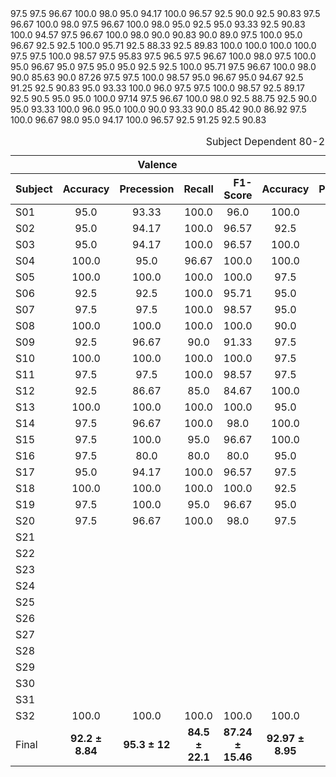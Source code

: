 <div class="block-language-tx"><table>
<caption id="prototypetable">Subject Dependent 80-20 split results using GA-MLP</caption>
<thead>
<tr>
<th></th>
<th style="text-align:center" colspan="4">Valence</th>
<th style="text-align:center" colspan="4">Arousal</th>
<th style="text-align:center" colspan="4">4-Types of emotions</th>
</tr>
<tr>
<th>Subject</th>
<th style="text-align:center">Accuracy</th>
<th style="text-align:right">Precession</th>
<th style="text-align:right">Recall</th>
<th style="text-align:right">F1-Score</th>
<th style="text-align:center">Accuracy</th>
<th style="text-align:right">Precession</th>
<th style="text-align:right">Recall</th>
<th style="text-align:right">F1-Score</th>
<th style="text-align:center">Accuracy</th>
<th style="text-align:right">Precession</th>
<th style="text-align:right">Recall</th>
<th style="text-align:right">F1-Score</th>
</tr>
</thead>
<tbody>
<tr>
<td>S01</td>
<td style="text-align:center">95.0 
  <td style="text-align:center">93.33 
  <td style="text-align:center">100.0 
  <td style="text-align:center">96.0   
  <td style="text-align:center">100.0 
  <td style="text-align:center">100.0 
  <td style="text-align:center">100.0 
  <td style="text-align:center">100.0   
  <td style="text-align:center">95.0 
  <td style="text-align:center">92.08 
  <td style="text-align:center">95.0 
  <td style="text-align:center">93.17
</tr>
  
<td>S02</td>
<td style="text-align:center">95.0 
  <td style="text-align:center">94.17 
  <td style="text-align:center">100.0 
  <td style="text-align:center">96.57  
  <td style="text-align:center">92.5 
  <td style="text-align:center">94.17 
  <td style="text-align:center">95.0 
  <td style="text-align:center">93.24     
  <td style="text-align:center">87.5 
  <td style="text-align:center">82.92 
  <td style="text-align:center">87.5 
  <td style="text-align:center">84.42
</tr>

<td>S03</td>
<td style="text-align:center">95.0 
  <td style="text-align:center">94.17 
  <td style="text-align:center">100.0 
  <td style="text-align:center">96.57  
  <td style="text-align:center">100.0 
  <td style="text-align:center">80.0 
  <td style="text-align:center">80.0 
  <td style="text-align:center">80.0      
  <td style="text-align:center">95.0 
  <td style="text-align:center">91.67 
  <td style="text-align:center">95.0 
  <td style="text-align:center">93.0
</tr>

<td>S04</td>
97.5 
  <td style="text-align:center">100.0 
  <td style="text-align:center">95.0 
  <td style="text-align:center">96.67   
  <td style="text-align:center">100.0 
  <td style="text-align:center">100.0 
  <td style="text-align:center">100.0 
  <td style="text-align:center">100.0   
  <td style="text-align:center">97.5 
  <td style="text-align:center">95.83 
  <td style="text-align:center">97.5 
  <td style="text-align:center">96.5
</tr>
<td>S05</td>
<td style="text-align:center">100.0 
<td style="text-align:center">100.0 
<td style="text-align:center">100.0 
<td style="text-align:center">100.0 
<td style="text-align:center">97.5 
<td style="text-align:center">96.67 
<td style="text-align:center">100.0 
<td style="text-align:center">98.0     
<td style="text-align:center">97.5 
<td style="text-align:center">96.25 
<td style="text-align:center">97.5 
<td style="text-align:center">96.67
</tr>
<td>S06</td>
<td style="text-align:center">92.5 
<td style="text-align:center">92.5 
<td style="text-align:center">100.0 
<td style="text-align:center">95.71   
<td style="text-align:center">95.0 
<td style="text-align:center">80.0 
<td style="text-align:center">80.0 
<td style="text-align:center">80.0       
<td style="text-align:center">87.5 
<td style="text-align:center">79.17 
<td style="text-align:center">87.5 
<td style="text-align:center">82.5
</tr>
<td>S07</td>
<td style="text-align:center">97.5 
<td style="text-align:center">97.5 
<td style="text-align:center">100.0 
<td style="text-align:center">98.57   
<td style="text-align:center">95.0 
<td style="text-align:center">94.17 
<td style="text-align:center">100.0 
<td style="text-align:center">96.57    
<td style="text-align:center">92.5 
<td style="text-align:center">87.92 
<td style="text-align:center">92.5 
<td style="text-align:center">89.67
</tr>
<td>S08</td>
<td style="text-align:center">100.0 
<td style="text-align:center">100.0 
<td style="text-align:center">100.0 
<td style="text-align:center">100.0 
<td style="text-align:center">90.0 
<td style="text-align:center">94.17 
<td style="text-align:center">90.0 
<td style="text-align:center">89.91     
<td style="text-align:center">90.0 
<td style="text-align:center">84.58 
<td style="text-align:center">90.0 
<td style="text-align:center">86.5
</tr>
<td>S09</td>
<td style="text-align:center">92.5 
<td style="text-align:center">96.67 
<td style="text-align:center">90.0 
<td style="text-align:center">91.33   
<td style="text-align:center">97.5 
<td style="text-align:center">97.5 
<td style="text-align:center">100.0 
<td style="text-align:center">98.57     
<td style="text-align:center">90.0 
<td style="text-align:center">90.0 
<td style="text-align:center">90.0 
<td style="text-align:center">88.33
</tr>
<td>S10</td>
<td style="text-align:center">100.0 
<td style="text-align:center">100.0 
<td style="text-align:center">100.0 
<td style="text-align:center">100.0 
<td style="text-align:center">97.5 
<td style="text-align:center">96.67 
<td style="text-align:center">100.0 
<td style="text-align:center">98.0     
<td style="text-align:center">97.5 
<td style="text-align:center">96.25 
<td style="text-align:center">97.5 
<td style="text-align:center">96.67
</tr>
<td>S11</td>
<td style="text-align:center">97.5 
<td style="text-align:center">97.5 
<td style="text-align:center">100.0 
<td style="text-align:center">98.57   
<td style="text-align:center">97.5 
<td style="text-align:center">90.0 
<td style="text-align:center">90.0 
<td style="text-align:center">90.0       
<td style="text-align:center">95.0 
<td style="text-align:center">92.5 
<td style="text-align:center">95.0 
<td style="text-align:center">93.33
</tr>
<td>S12</td>
<td style="text-align:center">92.5 
<td style="text-align:center">86.67 
<td style="text-align:center">85.0 
<td style="text-align:center">84.67   
<td style="text-align:center">100.0 
<td style="text-align:center">100.0 
<td style="text-align:center">100.0 
<td style="text-align:center">100.0   
<td style="text-align:center">92.5 
<td style="text-align:center">92.5 
<td style="text-align:center">92.5 
<td style="text-align:center">91.17
</tr>
<td>S13</td>
<td style="text-align:center">100.0 
<td style="text-align:center">100.0 
<td style="text-align:center">100.0 
<td style="text-align:center">100.0 
<td style="text-align:center">95.0 
<td style="text-align:center">95.0 
<td style="text-align:center">100.0 
<td style="text-align:center">97.14     
<td style="text-align:center">95.0 
<td style="text-align:center">91.67 
<td style="text-align:center">95.0 
<td style="text-align:center">93.0
</tr>
<td>S14</td>
<td style="text-align:center">97.5 
<td style="text-align:center">96.67 
<td style="text-align:center">100.0 
<td style="text-align:center">98.0   
<td style="text-align:center">100.0 
<td style="text-align:center">100.0 
<td style="text-align:center">100.0 
<td style="text-align:center">100.0   
<td style="text-align:center">97.5 
<td style="text-align:center">98.75 
<td style="text-align:center">97.5 
<td style="text-align:center">97.5
</tr>
<td>S15</td>
<td style="text-align:center">97.5 
<td style="text-align:center">100.0 
<td style="text-align:center">95.0 
<td style="text-align:center">96.67   
<td style="text-align:center">100.0 
<td style="text-align:center">100.0 
<td style="text-align:center">100.0 
<td style="text-align:center">100.0   
<td style="text-align:center">97.5 
<td style="text-align:center">96.25 
<td style="text-align:center">97.5 
<td style="text-align:center">96.67
</tr>
<td>S16</td>
<td style="text-align:center">97.5 
<td style="text-align:center">80.0 
<td style="text-align:center">80.0 
<td style="text-align:center">80.0     
<td style="text-align:center">95.0 
<td style="text-align:center">95.0 
<td style="text-align:center">95.0 
<td style="text-align:center">95.0       
<td style="text-align:center">92.5 
<td style="text-align:center">88.75 
<td style="text-align:center">92.5 
<td style="text-align:center">90.0
</tr>
<td>S17</td>
<td style="text-align:center">95.0 
<td style="text-align:center">94.17 
<td style="text-align:center">100.0 
<td style="text-align:center">96.57  
<td style="text-align:center">97.5 
<td style="text-align:center">97.5 
<td style="text-align:center">100.0 
<td style="text-align:center">98.57     
<td style="text-align:center">92.5 
<td style="text-align:center">88.33 
<td style="text-align:center">92.5 
<td style="text-align:center">89.83
</tr>
<td>S18</td>
<td style="text-align:center">100.0 
<td style="text-align:center">100.0 
<td style="text-align:center">100.0 
<td style="text-align:center">100.0 
<td style="text-align:center">92.5 
<td style="text-align:center">90.83 
<td style="text-align:center">100.0 
<td style="text-align:center">94.57    
<td style="text-align:center">92.5 
<td style="text-align:center">87.92 
<td style="text-align:center">92.5 
<td style="text-align:center">89.67
</tr>
<td>S19</td>
<td style="text-align:center">97.5 
<td style="text-align:center">100.0 
<td style="text-align:center">95.0 
<td style="text-align:center">96.67   
<td style="text-align:center">95.0 
<td style="text-align:center">94.17 
<td style="text-align:center">100.0 
<td style="text-align:center">96.57    
<td style="text-align:center">92.5 
<td style="text-align:center">90.0 
<td style="text-align:center">92.5 
<td style="text-align:center">90.83
</tr>
<td>S20</td>
<td style="text-align:center">97.5 
<td style="text-align:center">96.67 
<td style="text-align:center">100.0 
<td style="text-align:center">98.0   
<td style="text-align:center">97.5 
<td style="text-align:center">96.67 
<td style="text-align:center">100.0 
<td style="text-align:center">98.0     
<td style="text-align:center">95.0 
<td style="text-align:center">94.58 
<td style="text-align:center">95.0 
<td style="text-align:center">94.0
</tr>
<td>S21</td>
97.5 96.67 100.0 98.0   95.0 94.17 100.0 96.57    92.5 90.0 92.5 90.83
</tr>
<td>S22</td>
97.5 96.67 100.0 98.0   97.5 96.67 100.0 98.0     95.0 92.5 95.0 93.33
</tr>
<td>S23</td>
92.5 90.83 100.0 94.57  97.5 96.67 100.0 98.0     90.0 90.83 90.0 89.0
</tr>
<td>S24</td>
97.5 100.0 95.0 96.67   92.5 92.5 100.0 95.71     92.5 88.33 92.5 89.83
</tr>
<td>S25</td>
100.0 100.0 100.0 100.0 97.5 97.5 100.0 98.57     97.5 95.83 97.5 96.5
</tr>
<td>S26</td>
97.5 96.67 100.0 98.0   97.5 100.0 95.0 96.67     95.0 97.5 95.0 95.0
</tr>
<td>S27</td>
92.5 92.5 100.0 95.71   97.5 96.67 100.0 98.0     90.0 85.63 90.0 87.26
</tr>
<td>S28</td>
97.5 97.5 100.0 98.57   95.0 96.67 95.0 94.67     92.5 91.25 92.5 90.83
</tr>
<td>S29</td>
95.0 93.33 100.0 96.0   97.5 97.5 100.0 98.57     92.5 89.17 92.5 90.5
</tr>
<td>S30</td>
95.0 95.0 100.0 97.14   97.5 96.67 100.0 98.0     92.5 88.75 92.5 90.0
</tr>

<td>S31</td>
95.0 93.33 100.0 96.0   95.0 100.0 90.0 93.33     90.0 85.42 90.0 86.92
</tr>

<td>S32</td>
97.5 100.0 96.67 98.0   95.0 94.17 100.0 96.57    92.5 91.25 92.5 90.83
<td style="text-align:center">100.0	
<td style="text-align:center">100.0	
<td style="text-align:center">100.0	
<td style="text-align:center">100.0		
<td style="text-align:center">100.0	
<td style="text-align:center">100.0	
<td style="text-align:center">100.0	
<td style="text-align:center">100.0   
<td style="text-align:center">100.0	
<td style="text-align:center">100.0	
<td style="text-align:center">100.0 
<td style="text-align:center">100.0
</tr>
<td>Final</td>
<td style="text-align:center"><b>92.2 &plusmn 8.84<b>	
<td style="text-align:center"><b>95.3 &plusmn 12<b>
<td style="text-align:center"><b>84.5 &plusmn 22.1<b>
<td style="text-align:center"><b>87.24 &plusmn 15.46<b>
<td style="text-align:center"><b> 92.97 &plusmn 8.95<b>
<td style="text-align:center"><b> 93.18 &plusmn 11.82<b>
<td style="text-align:center"><b> 91.4 &plusmn 17.1<b>
<td style="text-align:center"><b> 90.93 &plusmn 12.23<b>
<td style="text-align:center"><b> 85.94 &plusmn 13.75<b>
<td style="text-align:center"><b> 88.58 &plusmn 12.43 <b>
<td style="text-align:center"><b> 85.94 &plusmn 13.75 <b>
<td style="text-align:center"><b> 85. 39 &plusmn 14.06<b>
</tr>


</tbody>
</table>
</div>













































































